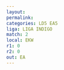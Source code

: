 ```yaml
---
layout: 
permalink: 
categories: LD5 EA5
liga: LIGA INDIGO
match: 2
local: EKW
r1: 0
r2: 0
out: EA
---
```

